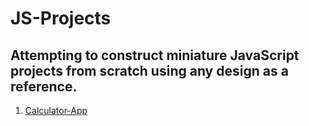 # JS-Projects

## Attempting to construct miniature JavaScript projects from scratch using any design as a reference.

1. [Calculator-App](https://github.com/dhrumishah/JS-Projects/tree/main/JS%20PROJECTS/PROJECT-1%20Calculator%20App)
